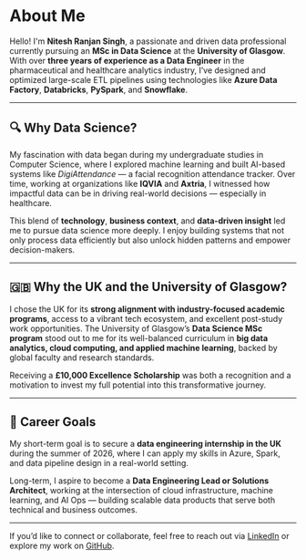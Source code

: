 # About Me

Hello! I'm **Nitesh Ranjan Singh**, a passionate and driven data professional currently pursuing an **MSc in Data Science** at the **University of Glasgow**. With over **three years of experience as a Data Engineer** in the pharmaceutical and healthcare analytics industry, I’ve designed and optimized large-scale ETL pipelines using technologies like **Azure Data Factory**, **Databricks**, **PySpark**, and **Snowflake**.

---

## 🔍 Why Data Science?

My fascination with data began during my undergraduate studies in Computer Science, where I explored machine learning and built AI-based systems like *DigiAttendance* — a facial recognition attendance tracker. Over time, working at organizations like **IQVIA** and **Axtria**, I witnessed how impactful data can be in driving real-world decisions — especially in healthcare.

This blend of **technology**, **business context**, and **data-driven insight** led me to pursue data science more deeply. I enjoy building systems that not only process data efficiently but also unlock hidden patterns and empower decision-makers.

---

## 🇬🇧 Why the UK and the University of Glasgow?

I chose the UK for its **strong alignment with industry-focused academic programs**, access to a vibrant tech ecosystem, and excellent post-study work opportunities. The University of Glasgow’s **Data Science MSc program** stood out to me for its well-balanced curriculum in **big data analytics, cloud computing, and applied machine learning**, backed by global faculty and research standards.

Receiving a **£10,000 Excellence Scholarship** was both a recognition and a motivation to invest my full potential into this transformative journey.

---

## 🎯 Career Goals

My short-term goal is to secure a **data engineering internship in the UK** during the summer of 2026, where I can apply my skills in Azure, Spark, and data pipeline design in a real-world setting.

Long-term, I aspire to become a **Data Engineering Lead or Solutions Architect**, working at the intersection of cloud infrastructure, machine learning, and AI Ops — building scalable data products that serve both technical and business outcomes.

---

If you’d like to connect or collaborate, feel free to reach out via [LinkedIn](https://www.linkedin.com/in/nitesh0007/) or explore my work on [GitHub](https://github.com/nitesh0007-edith).
